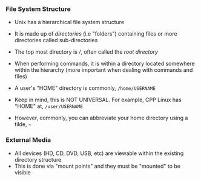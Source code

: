 ### File System Structure
- Unix has a hierarchical file system structure
- It is made up of *directories* (i.e "folders") containing files or more directories called sub-directories
- The top most directory is */*, often called the *root directory*

- When performing commands, it is within a directory located somewhere within the hierarchy (more important when dealing with commands and files)
- A user's "HOME" directory is commonly, `/home/USERNAME`
- Keep in mind, this is NOT UNIVERSAL. For example, CPP Linux has "HOME" at, `/user/USERNAME`
- However, commonly, you can abbreviate your home directory using a tilde, `~`

### External Media
- All devices (HD, CD, DVD, USB, etc) are viewable within the existing directory structure
- This is done via "mount points" and they must be "mounted" to be visible